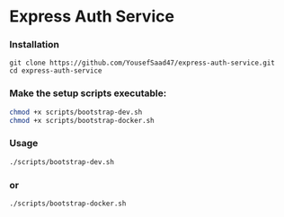 # Express Auth Service

### Installation

```
git clone https://github.com/YousefSaad47/express-auth-service.git
cd express-auth-service
```

### Make the setup scripts executable:

```sh
chmod +x scripts/bootstrap-dev.sh
chmod +x scripts/bootstrap-docker.sh
```

### Usage

```sh
./scripts/bootstrap-dev.sh
```

### or

```sh
./scripts/bootstrap-docker.sh
```
